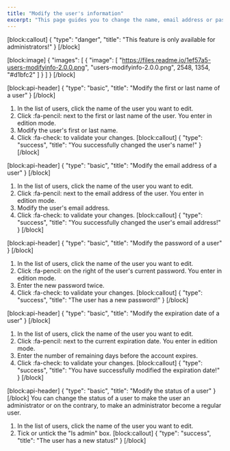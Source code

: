 ```yaml
---
title: "Modify the user's information"
excerpt: "This page guides you to change the name, email address or password of a user."
---
```

[block:callout]
{
  "type": "danger",
  "title": "This feature is only available for administrators!"
}
[/block]

[block:image]
{
  "images": [
    {
      "image": [
        "https://files.readme.io/1ef57a5-users-modifyinfo-2.0.0.png",
        "users-modifyinfo-2.0.0.png",
        2548,
        1354,
        "#d1bfc2"
      ]
    }
  ]
}
[/block]

[block:api-header]
{
  "type": "basic",
  "title": "Modify the first or last name of a user"
}
[/block]
1. In the list of users, click the name of the user you want to edit.
2. Click :fa-pencil: next to the first or last name of the user. You enter in edition mode.
2. Modify the user's first or last name.
3. Click :fa-check: to validate your changes.
[block:callout]
{
  "type": "success",
  "title": "You successfully changed the user's name!"
}
[/block]

[block:api-header]
{
  "type": "basic",
  "title": "Modify the email address of a user"
}
[/block]
1. In the list of users, click the name of the user you want to edit.
2. Click :fa-pencil: next to the email address of the user. You enter in edition mode.
2. Modify the user's email address.
3. Click :fa-check: to validate your changes.
[block:callout]
{
  "type": "success",
  "title": "You successfully changed the user's email address!"
}
[/block]

[block:api-header]
{
  "type": "basic",
  "title": "Modify the password of a user"
}
[/block]
1. In the list of users, click the name of the user you want to edit.
2. Click :fa-pencil: on the right of the user's current password. You enter in edition mode.
3. Enter the new password twice.
4. Click :fa-check: to validate your changes.
[block:callout]
{
  "type": "success",
  "title": "The user has a new password!"
}
[/block]

[block:api-header]
{
  "type": "basic",
  "title": "Modify the expiration date of a user"
}
[/block]
1. In the list of users, click the name of the user you want to edit.
2. Click :fa-pencil: next to the current expiration date. You enter in edition mode.
3. Enter the number of remaining days before the account expires.
4. Click :fa-check: to validate your changes.
[block:callout]
{
  "type": "success",
  "title": "You have successfully modified the expiration date!"
}
[/block]

[block:api-header]
{
  "type": "basic",
  "title": "Modify the status of a user"
}
[/block]
You can change the status of a user to make the user an administrator or on the contrary, to make an administrator become a regular user.

1. In the list of users, click the name of the user you want to edit.
2. Tick or untick the "Is admin" box.
[block:callout]
{
  "type": "success",
  "title": "The user has a new status!"
}
[/block]